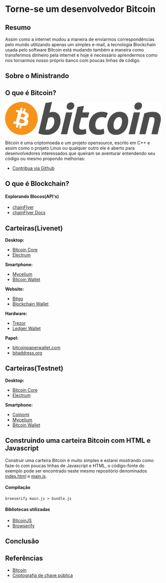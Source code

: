 # Torne-se um desenvolvedor Bitcoin

## Resumo

Assim como a internet mudou a maneira de enviarmos correspondências pelo mundo utilizando apenas um simples e-mail, a tecnologia Blockchain usada pelo software Bitcoin está mudando também a maneira como transferimos dinheiro pela internet e hoje é necessário aprendermos como nos tornarmos nosso próprio banco com poucas linhas de código.

## Sobre o Ministrando

## O que é Bitcoin?

![Bitcoin](/img/bitcoin.png "Bitcoin")

Bitcoin é uma criptomoeda e um projeto opensource, escrito em C++ e assim como o projeto Linux ou qualquer outro ele é aberto para desenvolvedores interessados que queiram se aventurar entendendo seu código ou mesmo propondo melhorias: 

- [Contribua via Github](https://github.com/bitcoin/bitcoin)

## O que é Blockchain?

#### Explorando Blocos(API's)

- [chainFlyer](https://chainflyer.bitflyer.jp/)
- [chainFlyer Docs](https://chainflyer.bitflyer.jp/API/docs)

## Carteiras(Livenet)

**Desktop:**
- [Bitcoin Core](https://bitcoin.org/pt_BR/download)
- [Electrum](https://electrum.org/#home)

**Smartphone:**
- [Mycelium](https://mycelium.com/bitcoinwallet)
- [Bitcoin Wallet](https://play.google.com/store/apps/details?id=de.schildbach.wallet&hl=pt_BR)

**Website:**
- [Bitgo](https://www.bitgo.com/)
- [Blockchain Wallet](https://blockchain.info/pt/wallet)

**Hardware:**
- [Trezor](https://trezor.io/)
- [Ledger Wallet](https://www.ledger.com/)

**Papel:**
- [bitcoinpaperwallet.com](https://bitcoinpaperwallet.com/)
- [bitaddress.org](https://www.bitaddress.org/)

## Carteiras(Testnet)

**Desktop:**
- [Bitcoin Core](https://bitcoin.org/pt_BR/download)
- [Electrum](https://electrum.org/#home)

**Smartphone:**
- [Coinomi](https://play.google.com/store/apps/details?id=com.coinomi.wallet)
- [Mycelium](https://play.google.com/store/apps/details?id=com.mycelium.testnetwallet)
- [Bitcoin Wallet](https://play.google.com/store/apps/details?id=de.schildbach.wallet_test)

## Construindo uma carteira Bitcoin com HTML e Javascript

Construir uma carteira Bitcoin é muito simples e estarei mostrando como faze-lo com poucas linhas de Javascript e HTML, o código-fonte do exemplo pode ser encontrado neste mesmo repositório denominados [index.html](https://github.com/Anderson-Juhasc/torne-se-desenvolvedor-bitcoin/blob/master/index.html) e [main.js](https://github.com/Anderson-Juhasc/torne-se-desenvolvedor-bitcoin/blob/master/main.js).

#### Compilação

```
broeserify main.js > bundle.js
```

#### Bibliotecas utilizadas

- [BitcoinJS](https://github.com/bitcoinjs/bitcoinjs-lib)
- [Browserify](http://browserify.org/)

## Conclusão

## Referências

- [Bitcoin](https://pt.wikipedia.org/wiki/Bitcoin)
- [Criptografia de chave pública](https://pt.wikipedia.org/wiki/Criptografia_de_chave_p%C3%BAblica)
